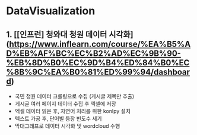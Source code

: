 # DataVisualization

## 1. [[인프런] 청와대 청원 데이터 시각화] (https://www.inflearn.com/course/%EA%B5%AD%EB%AF%BC%EC%B2%AD%EC%9B%90-%EB%8D%B0%EC%9D%B4%ED%84%B0%EC%8B%9C%EA%B0%81%ED%99%94/dashboard)
* 국민 청원 데이터 크롤링으로 수집 (게시글 제목만 추출)
* 게시글 여러 페이지 데이터 수집 후 엑셀에 저장
* 엑셀 데이터 읽은 후, 자연어 처리를 위한 konlpy 설치
* 텍스트 가공 후, 단어별 등장 빈도수 세기
* 막대그래프로 데이터 시각화 및 wordcloud 수행
